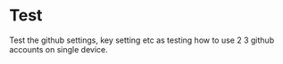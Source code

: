# Test
Test the github settings, key setting etc as testing how to use 2 3 github accounts on single device.
